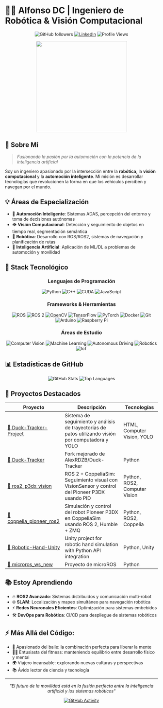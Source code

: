 # 👨‍💻 Alfonso DC | Ingeniero de Robótica & Visión Computacional

<div align="center">
  
  ![GitHub followers](https://img.shields.io/github/followers/AldonDC?style=social)
  [![LinkedIn](https://img.shields.io/badge/LinkedIn-Connect-blue?style=flat&logo=linkedin)](https://linkedin.com/in/TuLinkedIn)
  ![Profile Views](https://komarev.com/ghpvc/?username=AldonDC&color=brightgreen)
  
  <img src="https://media.giphy.com/media/v1.Y2lkPTc5MGI3NjExNzMwMThjODNhNzQ5ZjkwNDA5ODYxNWQ3ZWI3MDMxZDIyYzkyZjhkYyZlcD12MV9pbnRlcm5hbF9naWZzX2dpZklkJmN0PWc/qgQUggAC3Pfv687qPC/giphy.gif" width="300"/>
</div>

## 🚀 Sobre Mí

> *Fusionando la pasión por la automoción con la potencia de la inteligencia artificial*

Soy un ingeniero apasionado por la intersección entre la **robótica**, la **visión computacional** y la **automoción inteligente**. Mi misión es desarrollar tecnologías que revolucionen la forma en que los vehículos perciben y navegan por el mundo.

## 💡 Áreas de Especialización

- 🚗 **Automoción Inteligente**: Sistemas ADAS, percepción del entorno y toma de decisiones autónomas
- 👁️ **Visión Computacional**: Detección y seguimiento de objetos en tiempo real, segmentación semántica
- 🤖 **Robótica**: Desarrollo con ROS/ROS2, sistemas de navegación y planificación de rutas
- 🧠 **Inteligencia Artificial**: Aplicación de ML/DL a problemas de automoción y movilidad

## 🔧 Stack Tecnológico 

<div align="center">
  
### Lenguajes de Programación
  
<img alt="Python" src="https://img.shields.io/badge/Python-3776AB?style=for-the-badge&logo=python&logoColor=white"/>
<img alt="C++" src="https://img.shields.io/badge/C++-00599C?style=for-the-badge&logo=c%2B%2B&logoColor=white"/>
<img alt="CUDA" src="https://img.shields.io/badge/CUDA-76B900?style=for-the-badge&logo=nvidia&logoColor=white"/>
<img alt="JavaScript" src="https://img.shields.io/badge/JavaScript-F7DF1E?style=for-the-badge&logo=javascript&logoColor=black"/>

### Frameworks & Herramientas
  
<img alt="ROS" src="https://img.shields.io/badge/ROS-22314E?style=for-the-badge&logo=ros&logoColor=white"/>
<img alt="ROS 2" src="https://img.shields.io/badge/ROS_2-22314E?style=for-the-badge&logo=ros&logoColor=white"/>
<img alt="OpenCV" src="https://img.shields.io/badge/OpenCV-5C3EE8?style=for-the-badge&logo=opencv&logoColor=white"/>
<img alt="TensorFlow" src="https://img.shields.io/badge/TensorFlow-FF6F00?style=for-the-badge&logo=tensorflow&logoColor=white"/>
<img alt="PyTorch" src="https://img.shields.io/badge/PyTorch-EE4C2C?style=for-the-badge&logo=pytorch&logoColor=white"/>
<img alt="Docker" src="https://img.shields.io/badge/Docker-2496ED?style=for-the-badge&logo=docker&logoColor=white"/>
<img alt="Git" src="https://img.shields.io/badge/Git-F05032?style=for-the-badge&logo=git&logoColor=white"/>
<img alt="Arduino" src="https://img.shields.io/badge/Arduino-00979D?style=for-the-badge&logo=arduino&logoColor=white"/>
<img alt="Raspberry Pi" src="https://img.shields.io/badge/Raspberry_Pi-A22846?style=for-the-badge&logo=raspberry-pi&logoColor=white"/>

### Áreas de Estudio
  
<img alt="Computer Vision" src="https://img.shields.io/badge/Computer_Vision-5C3EE8?style=for-the-badge"/>
<img alt="Machine Learning" src="https://img.shields.io/badge/Machine_Learning-F7931E?style=for-the-badge"/>
<img alt="Autonomous Driving" src="https://img.shields.io/badge/Autonomous_Driving-00B1E7?style=for-the-badge"/>
<img alt="Robotics" src="https://img.shields.io/badge/Robotics-8BC34A?style=for-the-badge"/>
<img alt="IoT" src="https://img.shields.io/badge/IoT-2C3E50?style=for-the-badge"/>
  
</div>

## 📊 Estadísticas de GitHub

<div align="center">
  <img src="https://github-readme-stats.vercel.app/api?username=AldonDC&show_icons=true&theme=radical" alt="GitHub Stats" />
  <img src="https://github-readme-stats.vercel.app/api/top-langs/?username=AldonDC&layout=compact&theme=radical" alt="Top Languages" />
</div>

## 🔭 Proyectos Destacados

<div align="center">
  
| Proyecto | Descripción | Tecnologías |
|----------|-------------|-------------|
| [🦆 Duck-Tracker-Project](https://github.com/AldonDC/Duck-Tracker-Project) | Sistema de seguimiento y análisis de trayectorias de patos utilizando visión por computadora y YOLO | HTML, Computer Vision, YOLO |
| [🦆 Duck-Tracker](https://github.com/AldonDC/Duck-Tracker) | Fork mejorado de AlexRDZB/Duck-Tracker | Python |
| [🤖 ros2_p3dx_vision](https://github.com/AldonDC/ros2_p3dx_vision) | ROS 2 + CoppeliaSim: Seguimiento visual con VisionSensor y control del Pioneer P3DX usando PID | Python, ROS2, Computer Vision |
| [🤖 coppelia_pioneer_ros2](https://github.com/AldonDC/coppelia_pioneer_ros2) | Simulación y control del robot Pioneer P3DX en CoppeliaSim usando ROS 2, Humble + ZMQ | Python, ROS2, Coppelia |
| [🦾 Robotic-Hand-Unity](https://github.com/AldonDC/Robotic-Hand-Unity) | Unity project for robotic hand simulation with Python API integration | Python, Unity |
| [🔬 microros_ws_new](https://github.com/AldonDC/microros_ws_new) | Proyecto de microROS | Python |
  
</div>

## 📚 Estoy Aprendiendo
- 🔥 **ROS2 Avanzado**: Sistemas distribuidos y comunicación multi-robot
- 🌐 **SLAM**: Localización y mapeo simultáneo para navegación robótica
- ⚡ **Redes Neuronales Eficientes**: Optimización para sistemas embebidos
- 🛠️ **DevOps para Robótica**: CI/CD para despliegue de sistemas robóticos



## ⚡ Más Allá del Código:
- 💃 Apasionado del baile: la combinación perfecta para liberar la mente
- 🏋️‍♂️ Entusiasta del fitness: manteniendo equilibrio entre desarrollo físico y mental
- 🌍 Viajero incansable: explorando nuevas culturas y perspectivas
- 📚 Ávido lector de ciencia y tecnología

---

<div align="center">
  
  *"El futuro de la movilidad está en la fusión perfecta entre la inteligencia artificial y los sistemas robóticos"*
  
  [![GitHub Activity](https://img.shields.io/github/commit-activity/m/AldonDC/CODE?label=Actividad%20Reciente&style=flat)](https://github.com/AldonDC)
  
</div>
